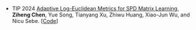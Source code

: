 - <span class="journal-badge">TIP 2024</span>
[Adaptive Log-Euclidean Metrics for SPD Matrix Learning](https://arxiv.org/abs/2303.15477),
**Ziheng Chen**, Yue Song, Tianyang Xu, Zhiwu Huang, Xiao-Jun Wu, and Nicu Sebe.
[[Code](https://github.com/GitZH-Chen/ALEM)] 
<!-- [[Slides](https://github.com/GitZH-Chen/LieBN/blob/main/ICLR24_LieBN_PPT.pdf)] 
[[Poster](https://github.com/GitZH-Chen/LieBN/blob/main/ICLR24_LieBN_Poster.pdf)]
[[Video](https://iclr.cc/virtual/2024/poster/17806)] -->